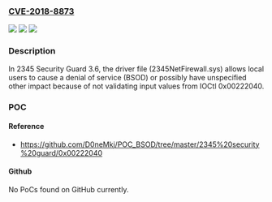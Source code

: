 ### [CVE-2018-8873](https://cve.mitre.org/cgi-bin/cvename.cgi?name=CVE-2018-8873)
![](https://img.shields.io/static/v1?label=Product&message=n%2Fa&color=blue)
![](https://img.shields.io/static/v1?label=Version&message=n%2Fa&color=blue)
![](https://img.shields.io/static/v1?label=Vulnerability&message=n%2Fa&color=brighgreen)

### Description

In 2345 Security Guard 3.6, the driver file (2345NetFirewall.sys) allows local users to cause a denial of service (BSOD) or possibly have unspecified other impact because of not validating input values from IOCtl 0x00222040.

### POC

#### Reference
- https://github.com/D0neMkj/POC_BSOD/tree/master/2345%20security%20guard/0x00222040

#### Github
No PoCs found on GitHub currently.

